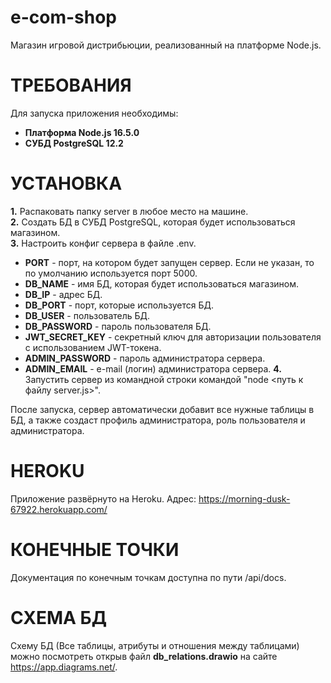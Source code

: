 e-com-shop
==========
Магазин игровой дистрибьюции, реализованный на платформе Node.js.

ТРЕБОВАНИЯ
==========
Для запуска приложения необходимы:
* **Платформа Node.js 16.5.0**
* **СУБД PostgreSQL 12.2**

УСТАНОВКА
=========
**1.** Распаковать папку server в любое место на машине.  
**2.** Создать БД в СУБД PostgreSQL, которая будет использоваться магазином.  
**3.** Настроить конфиг сервера в файле .env.  
* **PORT** - порт, на котором будет запущен сервер. Если не указан, то по умолчанию используется порт 5000.
* **DB_NAME** - имя БД, которая будет использоваться магазином.
* **DB_IP** - адрес БД.
* **DB_PORT** - порт, которые используется БД.
* **DB_USER** - пользователь БД.
* **DB_PASSWORD** - пароль пользователя БД.
* **JWT_SECRET_KEY** - секретный ключ для авторизации пользователя с использованием JWT-токена.
* **ADMIN_PASSWORD** - пароль администратора сервера.
* **ADMIN_EMAIL** - e-mail (логин) администратора сервера.
**4.** Запустить сервер из командной строки командой "node <путь к файлу server.js>".  

После запуска, сервер автоматически добавит все нужные таблицы в БД, а также создаст профиль администратора, роль пользователя и администратора.

HEROKU
======
Приложение развёрнуто на Heroku. Адрес: https://morning-dusk-67922.herokuapp.com/

КОНЕЧНЫЕ ТОЧКИ
==============
Документация по конечным точкам доступна по пути /api/docs.

СХЕМА БД
========
Схему БД (Все таблицы, атрибуты и отношения между таблицами) можно посмотреть открыв файл **db_relations.drawio** на сайте https://app.diagrams.net/.
